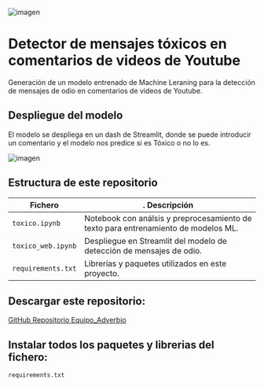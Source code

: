 
![imagen](https://user-images.githubusercontent.com/110174766/207089375-bbf334fb-d93b-4225-9e99-58af79b217a0.png)

# Detector de mensajes tóxicos en comentarios de videos de Youtube

Generación de un modelo  entrenado de Machine Leraning para la detección de mensajes de odio en comentarios de videos de Youtube.

## Despliegue del modelo
El modelo se despliega en un dash de Streamlit, donde se puede introducir un comentario y el modelo nos predice si es Tóxico o no lo es.

![imagen](https://user-images.githubusercontent.com/110174766/207091093-7167c460-1512-4927-a6e2-37c0224362bc.png)


## Estructura de este repositorio

|  Fichero               |.           Descripción                                                            |
|------------------------|-----------------------------------------------------------------------------------|
| `toxico.ipynb`         | Notebook con análsis y preprocesamiento de texto para entrenamiento de modelos ML.|
| `toxico_web.ipynb`     | Despliegue en Streamlit del modelo de detección de mensajes de odio.                                                          |
| `requirements.txt`     | Librerías y paquetes utilizados en este proyecto.                                 |

## Descargar este repositorio:
[GitHub Repositorio Equipo_Adverbio](https://github.com/Factoria-F5-AI-Bootcamp-1-Edicion/Equipo_Adverbio.git)

## Instalar todos los paquetes y librerias del fichero:
`requirements.txt`
